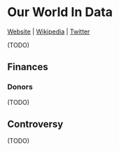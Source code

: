 # Our World In Data

[Website]() | [Wikipedia]() |  [Twitter]()

(TODO)

## Finances

### Donors

(TODO)

## Controversy

(TODO)